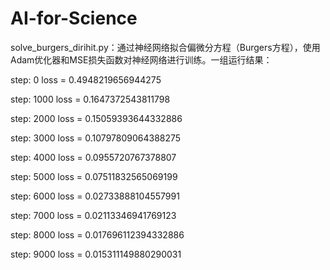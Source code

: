 # AI-for-Science

solve_burgers_dirihit.py：通过神经网络拟合偏微分方程（Burgers方程），使用Adam优化器和MSE损失函数对神经网络进行训练。一组运行结果：

step: 0  loss = 0.4948219656944275

step: 1000  loss = 0.1647372543811798

step: 2000  loss = 0.15059393644332886

step: 3000  loss = 0.10797809064388275

step: 4000  loss = 0.0955720767378807

step: 5000  loss = 0.07511832565069199

step: 6000  loss = 0.02733888104557991

step: 7000  loss = 0.02113346941769123

step: 8000  loss = 0.017696112394332886

step: 9000  loss = 0.015311149880290031
